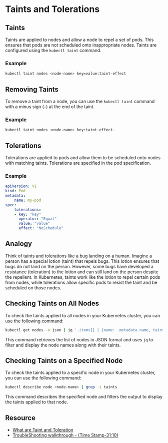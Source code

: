 # Taints and Tolerations

## Taints

Taints are applied to nodes and allow a node to repel a set of pods. This ensures that pods are not scheduled onto inappropriate nodes. Taints are configured using the `kubectl taint` command.

### Example

```sh
kubectl taint nodes <node-name> key=value:taint-effect
```
## Removing Taints

To remove a taint from a node, you can use the `kubectl taint` command with a minus sign (`-`) at the end of the taint.

### Example

```sh
kubectl taint nodes <node-name> key:taint-effect-
```
## Tolerations

Tolerations are applied to pods and allow them to be scheduled onto nodes with matching taints. Tolerations are specified in the pod specification.

### Example

```yaml
apiVersion: v1
kind: Pod
metadata:
    name: my-pod
spec:
    tolerations:
    - key: "key"
      operator: "Equal"
      value: "value"
      effect: "NoSchedule"
```

## Analogy

Think of taints and tolerations like a bug landing on a human. Imagine a person has a special lotion (taint) that repels bugs. This lotion ensures that bugs do not land on the person. However, some bugs have developed a resistance (toleration) to the lotion and can still land on the person despite the repellent. In Kubernetes, taints work like the lotion to repel certain pods from nodes, while tolerations allow specific pods to resist the taint and be scheduled on those nodes.

## Checking Taints on All Nodes

To check the taints applied to all nodes in your Kubernetes cluster, you can use the following command:

```sh
kubectl get nodes -o json | jq '.items[] | {name: .metadata.name, taints: .spec.taints}'
```

This command retrieves the list of nodes in JSON format and uses `jq` to filter and display the node names along with their taints.

## Checking Taints on a Specified Node

To check the taints applied to a specific node in your Kubernetes cluster, you can use the following command:

```sh
kubectl describe node <node-name> | grep -i taints
```

This command describes the specified node and filters the output to display the taints applied to that node.

## Resource
 
- [What are Taint and Toleration](https://www.youtube.com/watch?v=-L1Mewq0nfA) 
- [TroubleShooting walkthrough - (Time Stamp-31:10)](https://www.youtube.com/watch?v=O61HDmGUBJM)